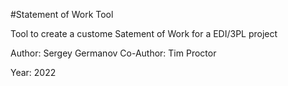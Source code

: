 #Statement of Work Tool

Tool to create a custome Satement of Work for a EDI/3PL project

Author: Sergey Germanov
Co-Author: Tim Proctor

Year: 2022